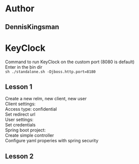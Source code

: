 # Author
## DennisKingsman
# KeyClock
Command to run KeyClock on the custom port (8080 is default)  
Enter in the bin dir  
`sh ./standalone.sh -Djboss.http.port=8180`  
## Lesson 1
Create a new relm, new client, new user  
Client settings:  
Access type: confidential  
Set redirect url  
User settings:  
Set credentials  
Spring boot project:  
Create simple controller  
Configure yaml properies with spring security  
## Lesson 2

